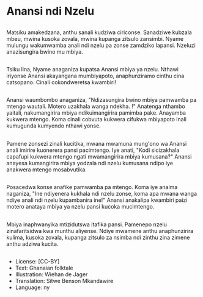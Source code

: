 # Anansi ndi Nzelu

##
Matsiku amakedzana, anthu sanali kudziwa ciriconse. Sanadziwe kubzala mbeu, mwina kusoka zovala, mwina kupanga zitsulo zansimbi. Nyame mulungu wakumwamba anali ndi nzelu pa zonse zamdziko lapansi. Nzeluzi anazisungira bwino mu mbiya.

##
Tsiku lina, Nyame anaganiza kupatsa Anansi mbiya ya nzelu. Nthawi iriyonse Anansi akayangana mumbiyapoto, anaphunziramo cinthu cina catsopano. Cinali cokondweretsa kwambiri!

##
Anansi waumbombo anaganiza, "Ndizasungira bwino mbiya pamwamba pa mtengo wautali. Motero uzakhala wanga ndekha. !" Anatenga nthambo yaitali, nakumangirira mbiya ndikuimangirira pamimba pake. Anayamba kukwera mtengo. Koma cinali cobvuta kukwera cifukwa mbiyapoto inali kumugunda kumyendo nthawi yonse.

##
Pamene zonsezi zinali kucitika, mwana mwamuna mung'ono wa Anansi anali imirire kuonerera pansi pacimtengo. Iye anati, "Kodi sicizakhala capafupi kukwera mtengo ngati mwamangirira mbiya kumusana?" Anansi anayesa kumangirira mbiya yodzala ndi nzelu kumusana ndipo iye anakwera mtengo mosabvutika.

##
Posacedwa konse anafike pamwamba pa mtengo. Koma iye anaima naganiza, "Ine ndiyenera kukhala ndi nzelu zonse, koma apa mwana wanga ndiye anali ndi nzelu kupambanira ine!" Anansi anakalipa kwambiri paizi motero anataya mbiya ya nzelu pansi kucoka mucimtengo.

##
Mbiya inaphwanyika mtizidutswa itafika pansi. Pamenepo nzelu zinafaritsidwa kwa munthu aliyense. Ndiye mwamene anthu anaphunzirira kulima, kusoka zovala, kupanga zitsulo za nsimba ndi zinthu zina zimene anthu adziwa kucita.

##
* License: [CC-BY]
* Text: Ghanaian folktale
* Illustration: Wiehan de Jager
* Translation: Sitwe Benson Mkandawire
* Language: ny
